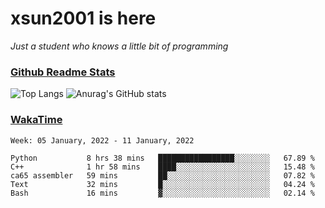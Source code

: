 # xsun2001 is here

*Just a student who knows a little bit of programming*

### [Github Readme Stats](https://github.com/anuraghazra/github-readme-stats)

![Top Langs](https://github-readme-stats.vercel.app/api/top-langs/?username=xsun2001&layout=compact&theme=radical) ![Anurag's GitHub stats](https://github-readme-stats.vercel.app/api?username=xsun2001&show_icons=true&theme=radical)

### [WakaTime](https://wakatime.com)

<!--START_SECTION:waka-->
```text
Week: 05 January, 2022 - 11 January, 2022

Python           8 hrs 38 mins   █████████████████░░░░░░░░   67.89 % 
C++              1 hr 58 mins    ████░░░░░░░░░░░░░░░░░░░░░   15.48 % 
ca65 assembler   59 mins         ██░░░░░░░░░░░░░░░░░░░░░░░   07.82 % 
Text             32 mins         █░░░░░░░░░░░░░░░░░░░░░░░░   04.24 % 
Bash             16 mins         ▓░░░░░░░░░░░░░░░░░░░░░░░░   02.14 % 
```
<!--END_SECTION:waka-->
